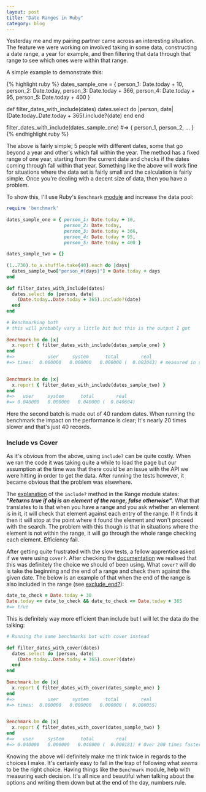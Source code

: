 ```yaml
---
layout: post
title: "Date Ranges in Ruby"
category: blog
---
```


Yesterday me and my pairing partner came across an interesting situation. The feature we were working on involved taking in some data, constructing a date range, a year for example, and then filtering that data through that range to see which ones were within that range.

A simple example to demonstrate this:

{% highlight ruby %}
dates_sample_one = { person_1: Date.today + 10, 
	                 person_2: Date.today, 
	                 person_3: Date.today + 366, 
	                 person_4: Date.today + 95, 
	                 person_5: Date.today + 400 }
	                         
def filter_dates_with_include(dates)
  dates.select do |person, date|
    (Date.today..Date.today + 365).include?(date)
  end
end
	
filter_dates_with_include(dates_sample_one)
#=> { person_1, person_2, ... }
{% endhighlight ruby %}
	
The above is fairly simple; 5 people with different dates, some that go beyond a year and other's which fall within the year. The method has a fixed range of one year, starting from the current date and checks if the dates coming through fall within that year. Something like the above will work fine for situations where the data set is fairly small and the calculation is fairly simple. Once you're dealing with a decent size of data, then you have a problem.

To show this, I'll use Ruby's `Benchmark` [module](http://www.ruby-doc.org/stdlib-1.9.3/libdoc/benchmark/rdoc/Benchmark.html#method-c-bm) and increase the data pool:

```ruby
require 'benchmark'
	
dates_sample_one = { person_1: Date.today + 10, 
	                 person_2: Date.today, 
                     person_3: Date.today + 366,
                     person_4: Date.today + 95, 
	                 person_5: Date.today + 400 }
	
dates_sample_two = {}
	
(1..730).to_a.shuffle.take(40).each do |days|
  dates_sample_two["person_#{days}"] = Date.today + days
end
                         
def filter_dates_with_include(dates)
  dates.select do |person, date|
    (Date.today..Date.today + 365).include?(date)
  end
end
		
# Benchmarking both
# this will probably vary a little bit but this is the output I got
	
Benchmark.bm do |x| 
  x.report { filter_dates_with_include(dates_sample_one) }
end
#=>      	   user     system      total        real
#=> times:  0.000000   0.000000   0.000000 (  0.002043) # measured in seconds

	
Benchmark.bm do |x| 
  x.report { filter_dates_with_include(dates_sample_two) }
end
#=>   user     system      total        real
#=> 0.040000   0.000000   0.040000 (  0.040604)
```
	
Here the second batch is made out of 40 random dates. When running the benchmark the impact on the performance is clear; It's nearly 20 times slower and that's just 40 records.

### Include vs Cover

As it's obvious from the above, using `include?` can be quite costly. When we ran the code it was taking quite a while to load the page but our assumption at the time was that there could be an issue with the API we were hitting in order to get the data. After running the tests however, it became obvious that the problem was elsewhere.

The [explanation](http://www.ruby-doc.org/core-2.1.2/Range.html#method-i-include-3F) of the `include?` method in the Range module states: ***"Returns true if obj is an element of the range, false otherwise"***. What that translates to is that when you have a range and you ask whether an element is in it, it will check that element against each entry of the range. If it finds it then it will stop at the point where it found the element and won't proceed with the search. The problem with this though is that in situations where the element is not within the range, it will go through the whole range checking each element. Efficiency fail.

After getting quite frustrated with the slow tests, a fellow apprentice asked if we were using `cover?`. After checking the [documentation](http://www.ruby-doc.org/core-2.1.2/Range.html#method-i-cover-3F) we realised that this was definitely the choice we should of been using. What `cover?` will do is take the beginning and the end of a range and check them against the given date. The below is an example of that when the end of the range is also included in the range (see [exclude_end?](http://www.ruby-doc.org/core-2.1.2/Range.html#method-i-exclude_end-3F)):
	
```ruby
date_to_check = Date.today + 30
Date.today <= date_to_check && date_to_check <= Date.today + 365
#=> true	
```

This is definitely way more efficient than include but I will let the data do the talking:

```ruby
# Running the same benchmarks but with cover instead
	
def filter_dates_with_cover(dates)
  dates.select do |person, date|
    (Date.today..Date.today + 365).cover?(date)
  end
end
	
Benchmark.bm do |x| 
  x.report { filter_dates_with_cover(dates_sample_one) }
end
#=>      	   user     system      total        real
#=> times:  0.000000   0.000000   0.000000 (  0.000055)

	
Benchmark.bm do |x| 
  x.report { filter_dates_with_cover(dates_sample_two) }
end
#=>   user     system      total        real
#=> 0.040000   0.000000   0.040000 (  0.000181) # Over 200 times faster than include!
```
	
Knowing the above will definitely make me think twice in regards to the choices I make. It's certainly easy to fall in the trap of following what *seems* to be the right choice. Having things like the `Benchmark` module, help with measuring each decision. It's all nice and beautiful when talking about the options and writing them down but at the end of the day, numbers rule.
